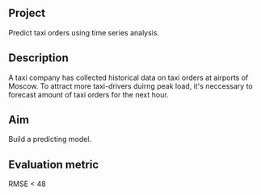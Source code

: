 ## Project
Predict taxi orders using time series analysis.
## Description
A taxi company has collected historical data on taxi orders at airports of Moscow. To attract more taxi-drivers duirng peak load, it's neccessary to forecast amount of taxi orders for the next hour.
## Aim
Build a predicting model.
## Evaluation metric
RMSE < 48
